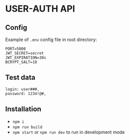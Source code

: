 # USER-AUTH API

## Config

Example of `.env` config file in root directory:

```angular2html
PORT=5000
JWT_SECRET=secret
JWT_EXPIRATION=30s
BCRYPT_SALT=10
```

## Test data

```angular2html
login: user###,
password: 1234!@#,
```

## Installation

- `npm i`
- `npm run build`
- `npm start` or `npm run dev` to run in development mode
